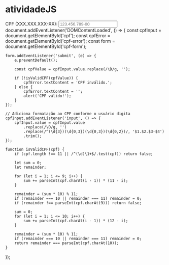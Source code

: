 # atividadeJS
<label for="cpf">CPF (XXX.XXX.XXX-XX):</label>
                <input type="text" id="cpf" maxlength="14" placeholder="123.456.789-00">
                <span id="cpf-error" class="error"></span>
                document.addEventListener('DOMContentLoaded', () => {
    const cpfInput = document.getElementById('cpf');
    const cpfError = document.getElementById('cpf-error');
    const form = document.getElementById('cpf-form');

    form.addEventListener('submit', (e) => {
        e.preventDefault();

        const cpfValue = cpfInput.value.replace(/\D/g, '');

        if (!isValidCPF(cpfValue)) {
            cpfError.textContent = 'CPF inválido.';
        } else {
            cpfError.textContent = '';
            alert('CPF válido!');
        }
    });

    // Adiciona formatação ao CPF conforme o usuário digita
    cpfInput.addEventListener('input', () => {
        cpfInput.value = cpfInput.value
            .replace(/\D/g, '')
            .replace(/^(\d{3})(\d{0,3})(\d{0,3})(\d{0,2})/, '$1.$2.$3-$4')
            .trim();
    });

    function isValidCPF(cpf) {
        if (cpf.length !== 11 || /^(\d)\1+$/.test(cpf)) return false;

        let sum = 0;
        let remainder;

        for (let i = 1; i <= 9; i++) {
            sum += parseInt(cpf.charAt(i - 1)) * (11 - i);
        }

        remainder = (sum * 10) % 11;
        if (remainder === 10 || remainder === 11) remainder = 0;
        if (remainder !== parseInt(cpf.charAt(9))) return false;

        sum = 0;
        for (let i = 1; i <= 10; i++) {
            sum += parseInt(cpf.charAt(i - 1)) * (12 - i);
        }

        remainder = (sum * 10) % 11;
        if (remainder === 10 || remainder === 11) remainder = 0;
        return remainder === parseInt(cpf.charAt(10));
    }
});


